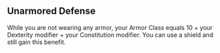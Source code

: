 ## Unarmored Defense
While you are not wearing any armor, your Armor Class equals 10 + your Dexterity modifier + your Constitution modifier. You can use a shield and still gain this benefit.
